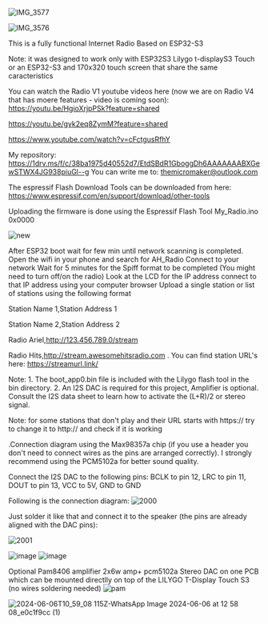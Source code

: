 


![IMG_3577](https://github.com/user-attachments/assets/19e128bc-b9b6-4e2b-bd15-aea5ab638663)

![IMG_3576](https://github.com/user-attachments/assets/ca0a1ff1-3cd8-4685-a9a8-28e3d01f89e3)



This is a fully functional Internet Radio Based on ESP32-S3

Note: it was designed to work only with ESP32S3 Lilygo t-displayS3 Touch or an ESP32-S3 and 170x320 touch screen that share the same caracteristics

You can watch the Radio V1 youtube videos here (now we are on Radio V4 that has moere features - video is coming soon):
https://youtu.be/HgioXrjpPSk?feature=shared

https://youtu.be/gyk2eq8ZymM?feature=shared

https://www.youtube.com/watch?v=cFctgusRfhY

My repository: https://1drv.ms/f/c/38ba1975d40552d7/EtdSBdR1GboggDh6AAAAAAABXGewSTWX4JG938piuGl--g
You can write me to: themicromaker@outlook.com

The espressif Flash Download Tools can be downloaded from here:
https://www.espressif.com/en/support/download/other-tools

Uploading the firmware is done using the Espressif Flash Tool
My_Radio.ino  0x0000

![new](https://github.com/Arielhh/ESP32-Radio-Internet/assets/4849568/67354aed-3f15-427f-bfea-c4d8dc057027)

After ESP32 boot wait for few min until network scanning is completed.
Open the wifi in your phone and search for AH_Radio
Connect to your network
Wait for 5 minutes for the Spiff format to be completed
(You might need to turn off/on the radio) Look at the LCD for the IP address
connect to that IP address using your computer browser
Upload a single station or list of stations using the following format

Station Name 1,Station Address 1

Station Name 2,Station Address 2

Radio Ariel,http://123.456.789.0/stream

Radio Hits,http://stream.awesomehitsradio.com
.
You can find station URL's here: https://streamurl.link/

Note: 1. The boot_app0.bin file is included with the Lilygo flash tool in the bin directory.
      2. An I2S DAC is required for this project, Amplifier is optional.  Consult the I2S data sheet to learn how to activate the (L+R)/2 or stereo signal.  

Note: for some stations that don't play and their URL starts with https:// try to change it to http:// and check if it is working

.Connection diagram using the Max98357a chip (if you use a header you don't need to connect wires as the pins are arranged correctly). 
I strongly recommend using the PCM5102a for better sound quality.      
 
Connect the I2S DAC to the following pins: 
BCLK to pin 12, 
LRC to pin 11, 
DOUT to pin 13,
VCC to 5V,
GND to GND

Following is the connection diagram:
![2000](https://github.com/Arielhh/ESP32-Radio-Internet/assets/4849568/eb7a9487-50be-4602-b988-5af08c9675d4)

Just solder it like that and connect it to the speaker (the pins are already aligned with the DAC pins):


![2001](https://github.com/Arielhh/ESP32-Radio-Internet/assets/4849568/cfae9a96-6d9e-48fd-bd41-e1cd02ca62a5)


![image](https://github.com/Arielhh/ESP32-Radio-Internet/assets/4849568/d405b0ce-b7a1-45ff-980c-08a1a25e7c60)
![image](https://github.com/Arielhh/ESP32-Radio-Internet/assets/4849568/d6fd0191-0bdb-4603-8089-db5a063e00e1)

Optional Pam8406 amplifier 2x6w amp+ pcm5102a Stereo DAC on one PCB which can be mounted directlly on top of the LILYGO T-Display Touch S3 (no wires soldering needed)
![pam](https://github.com/user-attachments/assets/7c26c655-e0bc-49e2-af36-5a40c3ad6195)

![2024-06-06T10_59_08 115Z-WhatsApp Image 2024-06-06 at 12 58 08_e0c1f9cc (1)](https://github.com/user-attachments/assets/121381f5-67da-4633-869a-6491bd0f7263)
